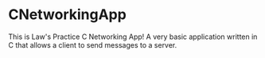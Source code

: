 CNetworkingApp
==============

This is Law's Practice C Networking App!
A very basic application written in C that allows a client to send messages to a server.
